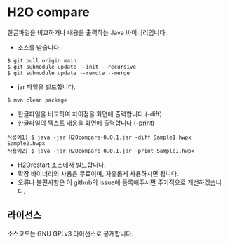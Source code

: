 # H2O compare

한글파일을 비교하거나 내용을 출력하는 Java 바이너리입니다.

* 소스를 받습니다.

```
$ git pull origin main
$ git submodule update --init --recursive
$ git submodule update --remote --merge
```
* jar 파일을 빌드합니다.

```
$ mvn clean package
```

* 한글파일을 비교하여 차이점을 화면에 출력합니다.(-diff)
* 한글파일의 텍스트 내용을 화면에 출력합니다.(-print) 

```
사용예1) $ java -jar H2Ocompare-0.0.1.jar -diff Sample1.hwpx Sample2.hwpx
사용예2) $ java -jar H2Ocompare-0.0.1.jar -print Sample1.hwpx
```

* H2Orestart 소스에서 빌드합니다.
* 확장 바이너리의 사용은 무료이며, 자유롭게 사용하시면 됩니다.
* 오류나 불편사항은 이 github의 issue에 등록해주시면 주기적으로 개선하겠습니다.

## 라이선스
소스코드는 GNU GPLv3 라이선스로 공개합니다.
